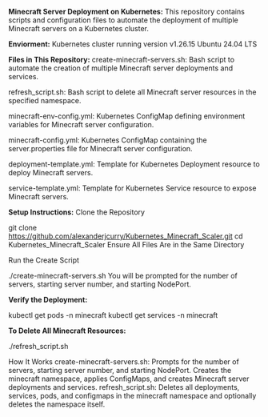 **Minecraft Server Deployment on Kubernetes:**
This repository contains scripts and configuration files to automate the deployment of multiple Minecraft servers on a Kubernetes cluster.

**Enviorment:**
Kubernetes cluster running version v1.26.15
Ubuntu 24.04 LTS

**Files in This Repository:**
create-minecraft-servers.sh: Bash script to automate the creation of multiple Minecraft server deployments and services.

refresh_script.sh: Bash script to delete all Minecraft server resources in the specified namespace.

minecraft-env-config.yml: Kubernetes ConfigMap defining environment variables for Minecraft server configuration.

minecraft-config.yml: Kubernetes ConfigMap containing the server.properties file for Minecraft server configuration.

deployment-template.yml: Template for Kubernetes Deployment resource to deploy Minecraft servers.

service-template.yml: Template for Kubernetes Service resource to expose Minecraft servers.

**Setup Instructions:**
Clone the Repository

git clone https://github.com/alexanderjcurry/Kubernetes_Minecraft_Scaler.git
cd Kubernetes_Minecraft_Scaler
Ensure All Files Are in the Same Directory

Run the Create Script

./create-minecraft-servers.sh
You will be prompted for the number of servers, starting server number, and starting NodePort.

**Verify the Deployment:**

kubectl get pods -n minecraft
kubectl get services -n minecraft

**To Delete All Minecraft Resources:**

./refresh_script.sh

How It Works
create-minecraft-servers.sh: Prompts for the number of servers, starting server number, and starting NodePort. Creates the minecraft namespace, applies ConfigMaps, and creates Minecraft server deployments and services.
refresh_script.sh: Deletes all deployments, services, pods, and configmaps in the minecraft namespace and optionally deletes the namespace itself.
